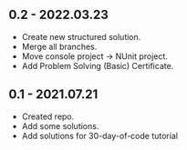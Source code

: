 ## 0.2 - 2022.03.23

* Create new structured solution.
* Merge all branches.
* Move console project -> NUnit project.
* Add Problem Solving (Basic) Certificate.

## 0.1 - 2021.07.21

* Created repo.
* Add some solutions.
* Add solutions for 30-day-of-code tutorial